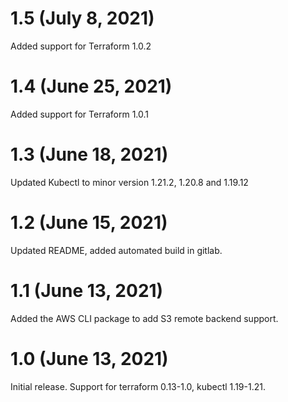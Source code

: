 # 1.5 (July 8, 2021)
Added support for Terraform 1.0.2

# 1.4 (June 25, 2021)
Added support for Terraform 1.0.1

# 1.3 (June 18, 2021)
Updated Kubectl to minor version 1.21.2, 1.20.8 and 1.19.12

# 1.2 (June 15, 2021)
Updated README, added automated build in gitlab.

# 1.1 (June 13, 2021)
Added the AWS CLI package to add S3 remote backend support.

# 1.0 (June 13, 2021)
Initial release. Support for terraform 0.13-1.0, kubectl 1.19-1.21.